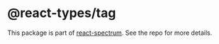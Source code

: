 # @react-types/tag

This package is part of [react-spectrum](https://github.com/adobe-private/react-spectrum-v3). See the repo for more details.
